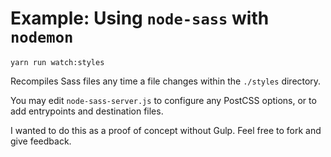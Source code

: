 # Example: Using `node-sass` with `nodemon`

```
yarn run watch:styles
```

Recompiles Sass files any time a file changes within the `./styles` directory.

You may edit `node-sass-server.js` to configure any PostCSS options, or to add entrypoints and destination files.

I wanted to do this as a proof of concept without Gulp. Feel free to fork and give feedback.
